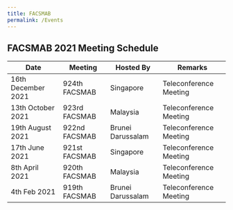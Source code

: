 ```yaml
---
title: FACSMAB
permalink: /Events
---
```

## **FACSMAB 2021 Meeting Schedule**

| Date| Meeting| Hosted By | Remarks |
| ------------ | ------------- | ------------- | ------------- |
|16th December 2021 | 924th FACSMAB | Singapore | Teleconference Meeting |
|13th October 2021 | 923rd FACSMAB | Malaysia | Teleconference Meeting |
|19th August 2021 | 922nd FACSMAB | Brunei Darussalam | Teleconference Meeting |
|17th June 2021 | 921st FACSMAB | Singapore | Teleconference Meeting |
|8th April 2021 | 920th FACSMAB | Malaysia | Teleconference Meeting |
|4th Feb 2021 | 919th FACSMAB | Brunei Darussalam| Teleconference Meeting |